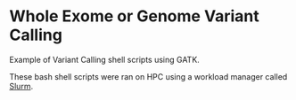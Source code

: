 # Whole Exome or Genome Variant Calling
Example of Variant Calling shell scripts using GATK.  
  
These bash shell scripts were ran on HPC using a workload manager called [Slurm](https://slurm.schedmd.com/documentation.html). 
